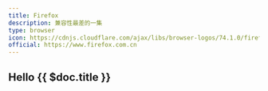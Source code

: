 ```yaml
---
title: Firefox
description: 兼容性最差的一集
type: browser
icon: https://cdnjs.cloudflare.com/ajax/libs/browser-logos/74.1.0/firefox/firefox.svg
official: https://www.firefox.com.cn
---
```


## Hello {{ $doc.title }}